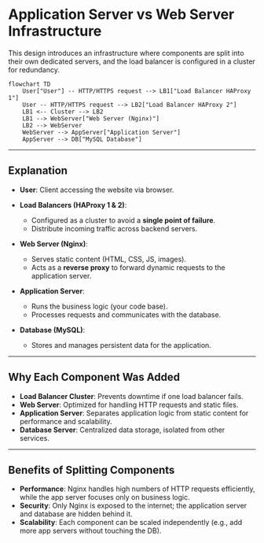 # Application Server vs Web Server Infrastructure

This design introduces an infrastructure where components are split into their own dedicated servers, and the load balancer is configured in a cluster for redundancy.

```mermaid
flowchart TD
    User["User"] -- HTTP/HTTPS request --> LB1["Load Balancer HAProxy 1"]
    User -- HTTP/HTTPS request --> LB2["Load Balancer HAProxy 2"]
    LB1 <-- Cluster --> LB2
    LB1 --> WebServer["Web Server (Nginx)"]
    LB2 --> WebServer
    WebServer --> AppServer["Application Server"]
    AppServer --> DB["MySQL Database"]
```

---

## Explanation

* **User**: Client accessing the website via browser.
* **Load Balancers (HAProxy 1 & 2)**:

  * Configured as a cluster to avoid a **single point of failure**.
  * Distribute incoming traffic across backend servers.
* **Web Server (Nginx)**:

  * Serves static content (HTML, CSS, JS, images).
  * Acts as a **reverse proxy** to forward dynamic requests to the application server.
* **Application Server**:

  * Runs the business logic (your code base).
  * Processes requests and communicates with the database.
* **Database (MySQL)**:

  * Stores and manages persistent data for the application.

---

## Why Each Component Was Added

* **Load Balancer Cluster**: Prevents downtime if one load balancer fails.
* **Web Server**: Optimized for handling HTTP requests and static files.
* **Application Server**: Separates application logic from static content for performance and scalability.
* **Database Server**: Centralized data storage, isolated from other services.

---

## Benefits of Splitting Components

* **Performance**: Nginx handles high numbers of HTTP requests efficiently, while the app server focuses only on business logic.
* **Security**: Only Nginx is exposed to the internet; the application server and database are hidden behind it.
* **Scalability**: Each component can be scaled independently (e.g., add more app servers without touching the DB).

